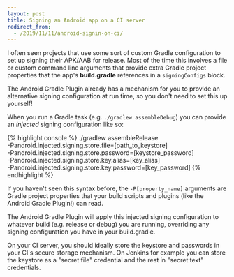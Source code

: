 ```yaml
---
layout: post
title: Signing an Android app on a CI server
redirect_from:
  - /2019/11/11/android-signin-on-ci/
---
```


I often seen projects that use some sort of custom Gradle configuration to set up signing their APK/AAB for release. Most of the time this involves a file or custom command line arguments that provide extra Gradle project properties that the app's **build.gradle** references in a `signingConfigs` block. 

The Android Gradle Plugin already has a mechanism for you to provide an alternative signing configuration at run time, so you don't need to set this up yourself!
<!--more-->
When you run a Gradle task (e.g. `./gradlew assembleDebug`) you can provide an *injected* signing configuration like so:

{% highlight console %}
./gradlew assembleRelease\
  -Pandroid.injected.signing.store.file=[path_to_keystore] \
  -Pandroid.injected.signing.store.password=[keystore_password] \
  -Pandroid.injected.signing.store.key.alias=[key_alias] \
  -Pandroid.injected.signing.store.key.password=[key_password]
{% endhighlight %}

If you haven't seen this syntax before, the `-P[property_name]` arguments are Gradle project properties that your build scripts and plugins (like the Android Gradle Plugin!) can read.

The Android Gradle Plugin will apply this injected signing configuration to whatever build (e.g. release or debug) you are running, overriding any signing configuration you have in your build.gradle.

On your CI server, you should ideally store the keystore and passwords in your CI's secure storage mechanism. On Jenkins for example you can store the keystore as a "secret file" credential and the rest in "secret text" credentials.